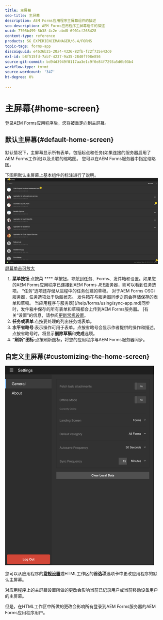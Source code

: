 ```yaml
---
title: 主屏幕
seo-title: 主屏幕
description: AEM Forms应用程序主屏幕组件的描述
seo-description: AEM Forms应用程序主屏幕组件的描述
uuid: 7705b499-8b38-4c2e-abd8-6901cf268428
content-type: reference
products: SG_EXPERIENCEMANAGER/6.4/FORMS
topic-tags: forms-app
discoiquuid: e4636b25-20a4-4326-82fb-f22f735e43c0
exl-id: b8f515fd-7ab7-4237-9a35-2840f708e856
source-git-commit: bd94d3949f0117aa3e1c9f0e84f7293a5d6b03b4
workflow-type: tm+mt
source-wordcount: '347'
ht-degree: 0%

---
```


# 主屏幕{#home-screen}

登录AEM Forms应用程序后，您将被重定向到主屏幕。

## 默认主屏幕{#default-home-screen}

默认情况下，主屏幕显示所有表单，包括起点和任务(如果连接的服务器启用了AEM Forms工作流)以及关联的缩略图。 您可以在AEM Forms服务器中指定缩略图。

下图用默认主屏幕上基本组件的标注进行了说明。
![Forms应用程序主](assets/home-screen-1.png)
[屏幕单击可放大](assets/home-screen-1-1.png)

1. **菜单按钮**:点按菜 **** 单按钮，导航到任务、Forms、发件箱和设置。如果您的AEM Forms应用程序已连接到AEM Forms JEE服务器，则可以看到任务选项。 “任务”选项还存储从进程中的任务创建的草稿。 对于AEM Forms OSGi服务器，任务选项处于隐藏状态。 发件箱在与服务器同步之前会存储保存的表单和草稿。 当应用程序与服务器](/help/forms/using/sync-app.md)同步时，发件箱中保存的所有表单和草稿都会上传到AEM Forms服务器。 [有关“设置”的信息，请参阅[更新常规设置](/help/forms/using/update-general-settings.md)。
1. **任务或表单**:点按要处理的列出任务或表单。
1. **水平省略号**:表示操作可用于表单。点按省略号会显示作者提供的操作和描述。 点按省略号时，将显示&#x200B;**删除草稿**&#x200B;和&#x200B;**完成**&#x200B;选项。
1. **“刷新”图标**:点按刷新图标，将您的应用程序与AEM Forms服务器同步。

## 自定义主屏幕{#customizing-the-home-screen}

![常规设置](assets/gen-settings.png)

您可以从应用程序的&#x200B;**[常规设置](/help/forms/using/update-general-settings.md)**&#x200B;或HTML工作区的&#x200B;**首选项**&#x200B;选项卡中更改应用程序的默认主屏幕。

对应用程序上的主屏幕设置所做的更改会影响当前已记录用户或当前移动设备用户的主屏幕。

但是，在HTML工作区中所做的更改会影响所有登录到AEM Forms服务器的AEM Forms应用程序用户。
